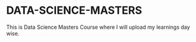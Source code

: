 # DATA-SCIENCE-MASTERS
This is Data Science Masters Course where I will upload my learnings day wise.

